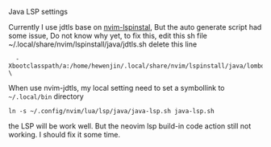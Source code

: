Java LSP settings

Currently I use jdtls base on [nvim-lspinstal](https://github.com/kabouzeid/nvim-lspinstall),
But the auto generate script had some issue, Do not know why yet,
to fix this, edit this sh file ~/.local/share/nvim/lspinstall/java/jdtls.sh
delete this line

```
  -Xbootclasspath/a:/home/hewenjin/.local/share/nvim/lspinstall/java/lombok.jar \
```

When use nvim-jdtls, my local setting need to set a symbollink to `~/.local/bin` directory

```
ln -s ~/.config/nvim/lua/lsp/java/java-lsp.sh java-lsp.sh
```

the LSP will be work well. But the neovim lsp build-in code action still not working. I should fix it some time.
